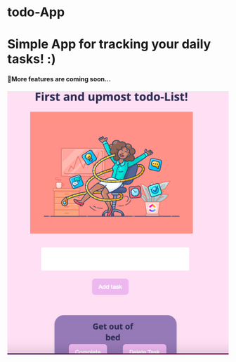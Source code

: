 # todo-App
# Simple App for tracking your daily tasks! :)
<h4>🚀More features are coming soon...<h4>
<img src="https://github.com/juliadavydenko/todo-App/blob/main/todo-app-mockup.png?raw=true" />


